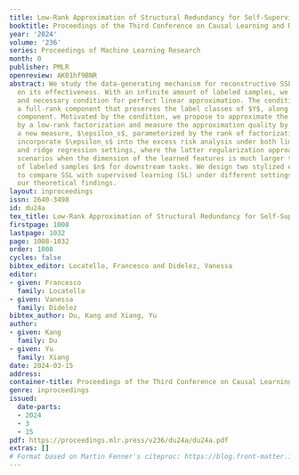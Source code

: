 ```yaml
---
title: Low-Rank Approximation of Structural Redundancy for Self-Supervised Learning
booktitle: Proceedings of the Third Conference on Causal Learning and Reasoning
year: '2024'
volume: '236'
series: Proceedings of Machine Learning Research
month: 0
publisher: PMLR
openreview: AK01hf9BNR
abstract: We study the data-generating mechanism for reconstructive SSL to shed light
  on its effectiveness. With an infinite amount of labeled samples, we provide a sufficient
  and necessary condition for perfect linear approximation. The condition reveals
  a full-rank component that preserves the label classes of $Y$, along with a redundant
  component. Motivated by the condition, we propose to approximate the redundant component
  by a low-rank factorization and measure the approximation quality by introducing
  a new measure, $\epsilon_s$, parameterized by the rank of factorization $s$. We
  incorporate $\epsilon_s$ into the excess risk analysis under both linear regression
  and ridge regression settings, where the latter regularization approach is to handle
  scenarios when the dimension of the learned features is much larger than the number
  of labeled samples $n$ for downstream tasks. We design two stylized experiments
  to compare SSL with supervised learning (SL) under different settings to support
  our theoretical findings.
layout: inproceedings
issn: 2640-3498
id: du24a
tex_title: Low-Rank Approximation of Structural Redundancy for Self-Supervised Learning
firstpage: 1008
lastpage: 1032
page: 1008-1032
order: 1008
cycles: false
bibtex_editor: Locatello, Francesco and Didelez, Vanessa
editor:
- given: Francesco
  family: Locatello
- given: Vanessa
  family: Didelez
bibtex_author: Du, Kang and Xiang, Yu
author:
- given: Kang
  family: Du
- given: Yu
  family: Xiang
date: 2024-03-15
address:
container-title: Proceedings of the Third Conference on Causal Learning and Reasoning
genre: inproceedings
issued:
  date-parts:
  - 2024
  - 3
  - 15
pdf: https://proceedings.mlr.press/v236/du24a/du24a.pdf
extras: []
# Format based on Martin Fenner's citeproc: https://blog.front-matter.io/posts/citeproc-yaml-for-bibliographies/
---
```

